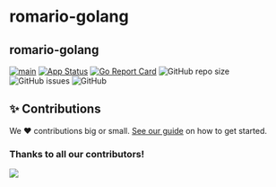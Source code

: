 # romario-golang
## romario-golang


[![main](https://github.com/romario-io/romario-golang/actions/workflows/main.yml/badge.svg)](https://github.com/romario-io/romario-golang/actions/workflows/main.yml)
[![App Status](https://argocd.diegoluisi.eti.br/api/badge?name=dev-romario-golang&revision=true)](https://argocd.diegoluisi.eti.br/applications/dev-romario-golang)
[![Go Report Card](https://goreportcard.com/badge/github.com/romario-io/romario-golang)](https://goreportcard.com/report/github.com/romario-io/romario-golang)
![GitHub repo size](https://img.shields.io/github/repo-size/romario-io/romario-golang)
![GitHub issues](https://img.shields.io/github/issues/romario-io/romario-golang)
![GitHub](https://img.shields.io/github/license/romario-io/romario-golang)


## ✨ Contributions

We ❤️ contributions big or small. [See our guide](contributing.md) on how to get started.

### Thanks to all our contributors!

<a href="https://github.com/devxp-tech/romario-golang/graphs/contributors">
  <img src="https://contrib.rocks/image?repo=devxp-tech/romario-golang" />
</a>
